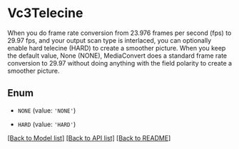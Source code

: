# Vc3Telecine

When you do frame rate conversion from 23.976 frames per second (fps) to 29.97 fps, and your output scan type is interlaced, you can optionally enable hard telecine (HARD) to create a smoother picture. When you keep the default value, None (NONE), MediaConvert does a standard frame rate conversion to 29.97 without doing anything with the field polarity to create a smoother picture.

## Enum

* `NONE` (value: `'NONE'`)

* `HARD` (value: `'HARD'`)

[[Back to Model list]](../README.md#documentation-for-models) [[Back to API list]](../README.md#documentation-for-api-endpoints) [[Back to README]](../README.md)


